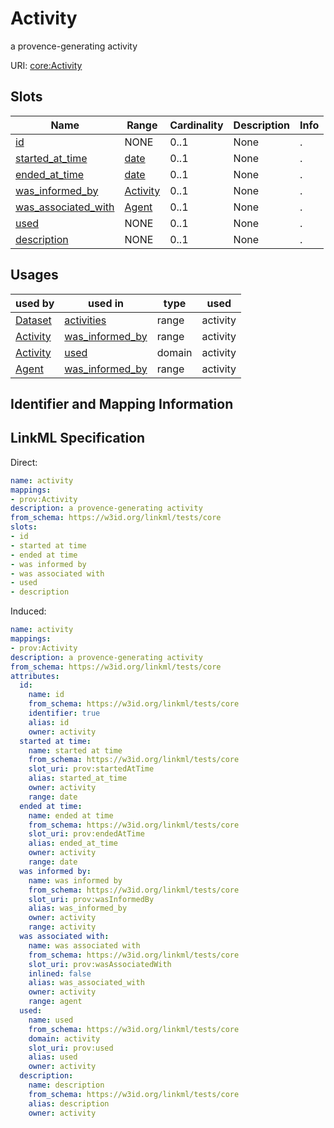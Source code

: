 # Activity

a provence-generating activity

URI: [core:Activity](https://w3id.org/linkml/tests/core/Activity)



<!-- no inheritance hierarchy -->



## Slots

| Name | Range | Cardinality | Description  | Info |
| ---  | --- | --- | --- | --- |
| [id](id.md) | NONE | 0..1 | None  | . |
| [started_at_time](started_at_time.md) | [date](date.md) | 0..1 | None  | . |
| [ended_at_time](ended_at_time.md) | [date](date.md) | 0..1 | None  | . |
| [was_informed_by](was_informed_by.md) | [Activity](Activity.md) | 0..1 | None  | . |
| [was_associated_with](was_associated_with.md) | [Agent](Agent.md) | 0..1 | None  | . |
| [used](used.md) | NONE | 0..1 | None  | . |
| [description](description.md) | NONE | 0..1 | None  | . |


## Usages


| used by | used in | type | used |
| ---  | --- | --- | --- |
| [Dataset](Dataset.md) | [activities](activities.md) | range | activity |
| [Activity](Activity.md) | [was_informed_by](was_informed_by.md) | range | activity |
| [Activity](Activity.md) | [used](used.md) | domain | activity |
| [Agent](Agent.md) | [was_informed_by](was_informed_by.md) | range | activity |



## Identifier and Mapping Information






## LinkML Specification

<!-- TODO: investigate https://stackoverflow.com/questions/37606292/how-to-create-tabbed-code-blocks-in-mkdocs-or-sphinx -->

Direct:

```yaml
name: activity
mappings:
- prov:Activity
description: a provence-generating activity
from_schema: https://w3id.org/linkml/tests/core
slots:
- id
- started at time
- ended at time
- was informed by
- was associated with
- used
- description

```

Induced:

```yaml
name: activity
mappings:
- prov:Activity
description: a provence-generating activity
from_schema: https://w3id.org/linkml/tests/core
attributes:
  id:
    name: id
    from_schema: https://w3id.org/linkml/tests/core
    identifier: true
    alias: id
    owner: activity
  started at time:
    name: started at time
    from_schema: https://w3id.org/linkml/tests/core
    slot_uri: prov:startedAtTime
    alias: started_at_time
    owner: activity
    range: date
  ended at time:
    name: ended at time
    from_schema: https://w3id.org/linkml/tests/core
    slot_uri: prov:endedAtTime
    alias: ended_at_time
    owner: activity
    range: date
  was informed by:
    name: was informed by
    from_schema: https://w3id.org/linkml/tests/core
    slot_uri: prov:wasInformedBy
    alias: was_informed_by
    owner: activity
    range: activity
  was associated with:
    name: was associated with
    from_schema: https://w3id.org/linkml/tests/core
    slot_uri: prov:wasAssociatedWith
    inlined: false
    alias: was_associated_with
    owner: activity
    range: agent
  used:
    name: used
    from_schema: https://w3id.org/linkml/tests/core
    domain: activity
    slot_uri: prov:used
    alias: used
    owner: activity
  description:
    name: description
    from_schema: https://w3id.org/linkml/tests/core
    alias: description
    owner: activity

```
